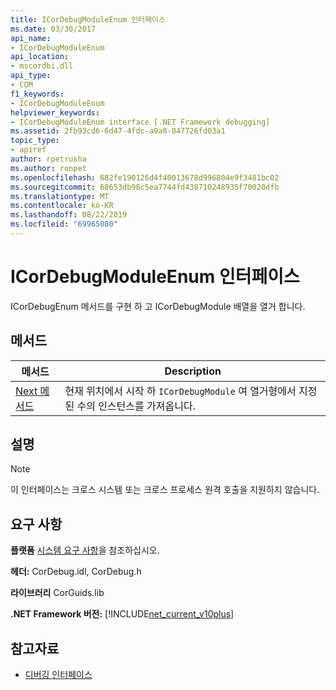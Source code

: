 ```yaml
---
title: ICorDebugModuleEnum 인터페이스
ms.date: 03/30/2017
api_name:
- ICorDebugModuleEnum
api_location:
- mscordbi.dll
api_type:
- COM
f1_keywords:
- ICorDebugModuleEnum
helpviewer_keywords:
- ICorDebugModuleEnum interface [.NET Framework debugging]
ms.assetid: 2fb93cd6-6d47-4fdc-a9a0-047726fd03a1
topic_type:
- apiref
author: rpetrusha
ms.author: ronpet
ms.openlocfilehash: 682fe190126d4f40013678d996804e9f3481bc02
ms.sourcegitcommit: 68653db98c5ea7744fd438710248935f70020dfb
ms.translationtype: MT
ms.contentlocale: ko-KR
ms.lasthandoff: 08/22/2019
ms.locfileid: "69965080"
---
```

# <a name="icordebugmoduleenum-interface"></a>ICorDebugModuleEnum 인터페이스

ICorDebugEnum 메서드를 구현 하 고 ICorDebugModule 배열을 열거 합니다.  
  
## <a name="methods"></a>메서드  
  
|메서드|Description|  
|------------|-----------------|  
|[Next 메서드](../../../../docs/framework/unmanaged-api/debugging/icordebugmoduleenum-next-method.md)|현재 위치에서 시작 하 `ICorDebugModule` 여 열거형에서 지정 된 수의 인스턴스를 가져옵니다.|  
  
## <a name="remarks"></a>설명  
  
> [!NOTE]
> 이 인터페이스는 크로스 시스템 또는 크로스 프로세스 원격 호출을 지원하지 않습니다.  
  
## <a name="requirements"></a>요구 사항  
 **플랫폼** [시스템 요구 사항](../../../../docs/framework/get-started/system-requirements.md)을 참조하십시오.  
  
 **헤더:** CorDebug.idl, CorDebug.h  
  
 **라이브러리** CorGuids.lib  
  
 **.NET Framework 버전:** [!INCLUDE[net_current_v10plus](../../../../includes/net-current-v10plus-md.md)]  
  
## <a name="see-also"></a>참고자료

- [디버깅 인터페이스](../../../../docs/framework/unmanaged-api/debugging/debugging-interfaces.md)
